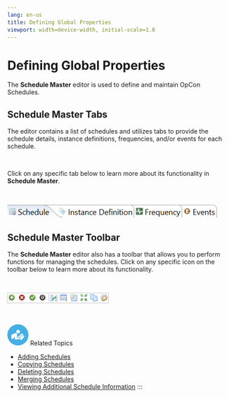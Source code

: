 ```yaml
---
lang: en-us
title: Defining Global Properties
viewport: width=device-width, initial-scale=1.0
---
```


#  Defining Global Properties

The **Schedule Master** editor is used to define and maintain
OpCon Schedules.

## Schedule Master Tabs

The editor contains a list of schedules and utilizes tabs to provide the
schedule details, instance definitions, frequencies, and/or events for
each schedule.

 

Click on any specific tab below to learn more about its functionality in
**Schedule Master**.

 

![Schedule Master tab bar](../../../Resources/Images/EM/EMschedmastertabbar.png "Schedule Master tab bar")

## Schedule Master Toolbar

The **Schedule Master** editor also has a toolbar that allows you to
perform functions for managing the schedules. Click on any specific icon
on the toolbar below to learn more about its functionality.

 

![Schedule Master toolbar](../../../Resources/Images/EM/EMschedmastoolbar.png "Schedule Master toolbar")

 

![White \"person reading\" icon on blue circular background](../../../Resources/Images/moreinfo-icon(48x48).png "More Info icon")
Related Topics

-   [Adding Schedules](Adding-Schedules.md)
-   [Copying Schedules](Copying-Schedules.md)
-   [Deleting Schedules](Deleting-Schedules.md)
-   [Merging Schedules](Merging-Schedules.md)
-   [Viewing Additional Schedule     Information](Viewing-Additional-Schedule-Info.md)
:::

 


